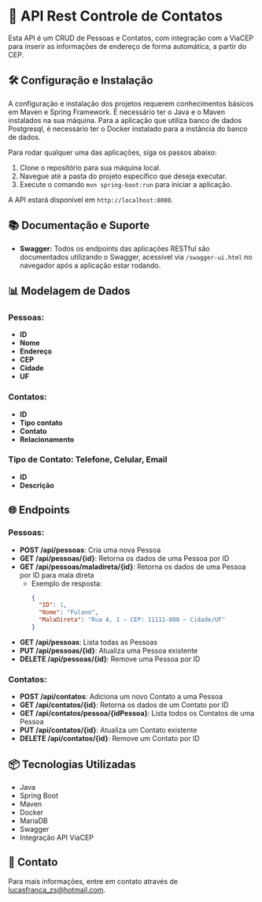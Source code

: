 # 🚀 API Rest Controle de Contatos

Esta API é um CRUD de Pessoas e Contatos, com integração com a ViaCEP para inserir as informações de endereço de forma automática, a partir do CEP.

## 🛠️ Configuração e Instalação

A configuração e instalação dos projetos requerem conhecimentos básicos em Maven e Spring Framework. É necessário ter o Java e o Maven instalados na sua máquina. Para a aplicação que utiliza banco de dados Postgresql, é necessário ter o Docker instalado para a instância do banco de dados.

Para rodar qualquer uma das aplicações, siga os passos abaixo:

1. Clone o repositório para sua máquina local.
2. Navegue até a pasta do projeto específico que deseja executar.
3. Execute o comando `mvn spring-boot:run` para iniciar a aplicação.

A API estará disponível em `http://localhost:8080`.

## 📚 Documentação e Suporte

- **Swagger:** Todos os endpoints das aplicações RESTful são documentados utilizando o Swagger, acessível via `/swagger-ui.html` no navegador após a aplicação estar rodando.

## 📊 Modelagem de Dados

  ### Pessoas:
  - **ID**
  - **Nome**
  - **Endereço**
  - **CEP**
  - **Cidade**
  - **UF**

  ### Contatos:
  - **ID**
  - **Tipo contato**
  - **Contato**
  - **Relacionamento**

### Tipo de Contato: Telefone, Celular, Email
- **ID**
- **Descrição**

## 🌐 Endpoints

### Pessoas:
- **POST /api/pessoas**: Cria uma nova Pessoa
- **GET /api/pessoas/{id}**: Retorna os dados de uma Pessoa por ID
- **GET /api/pessoas/maladireta/{id}**: Retorna os dados de uma Pessoa por ID para mala direta
  - Exemplo de resposta:
    ```json
    {
      "ID": 1,
      "Nome": "Fulano",
      "MalaDireta": "Rua A, 1 – CEP: 11111-000 – Cidade/UF"
    }
    ```
- **GET /api/pessoas**: Lista todas as Pessoas
- **PUT /api/pessoas/{id}**: Atualiza uma Pessoa existente
- **DELETE /api/pessoas/{id}**: Remove uma Pessoa por ID

### Contatos:
- **POST /api/contatos**: Adiciona um novo Contato a uma Pessoa
- **GET /api/contatos/{id}**: Retorna os dados de um Contato por ID
- **GET /api/contatos/pessoa/{idPessoa}**: Lista todos os Contatos de uma Pessoa
- **PUT /api/contatos/{id}**: Atualiza um Contato existente
- **DELETE /api/contatos/{id}**: Remove um Contato por ID

## 📦 Tecnologias Utilizadas
- Java
- Spring Boot
- Maven
- Docker
- MariaDB
- Swagger
- Integração API ViaCEP

## 📩 Contato
Para mais informações, entre em contato através de [lucasfranca_zs@hotmail.com](mailto:lucasfranca_zs@hotmail.com).
```
